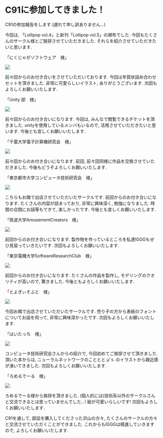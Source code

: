 # C91に参加してきました！

C91の参加報告をします.(遅れて申し訳ありません...)

今回は, 「Lollipop vol.4」と新刊「Lollipop vol.5」の頒布でした.
今回もたくさんのサークル様とご挨拶させていただきました.
それらを紹介させていただきたいと思います.

「にくじゃがソフトウェア　様」

[![](https://www.iggg.org/wp-content/uploads/2017/01/c91-8-1-300x169.jpg)](https://www.iggg.org/wp-content/uploads/2017/01/c91-8-1.jpg)

前々回からのお付き合いをさせていただいております.
今回は年賀状詰め合わせセットを頂きました.
非常に可愛らしいイラスト, ありがとうございます.
次回もよろしくお願いいたします.

「Unity 部　様」

[![](https://www.iggg.org/wp-content/uploads/2017/01/s_DSC_0034-300x168.jpg)](https://www.iggg.org/wp-content/uploads/2017/01/s_DSC_0034.jpg)

前々回からのお付き合いになります.
今回は, みんなで閲覧できるチケットを頂きました.
unityを使用しているメンバもいるので, 活用させていただきたいと思います.
今後とも宜しくお願いいたします.

「千葉大学電子計算機研究会　様」

[![](https://www.iggg.org/wp-content/uploads/2017/01/c91-1-e1484626018740-169x300.jpg)](https://www.iggg.org/wp-content/uploads/2017/01/c91-1-e1484626018740.jpg)

前々回からのお付き合いになります.
前回, 前々回同様に作品を交換させていただきました.
今後もどうぞよろしくお願いいたします.

「東京都市大学コンピュータ技術研究会　様」

[![](https://www.iggg.org/wp-content/uploads/2017/01/c91-3-e1484626008940-169x300.jpg)](https://www.iggg.org/wp-content/uploads/2017/01/c91-3-e1484626008940.jpg)

こちらもお隣で出店させていただいたサークルです.
前回からのお付き合いになります.
たくさんの内容が詰まっており, 非常に興味深く, 勉強になりました.
時間の合間にお話等もできて, 楽しかったです.
今後とも宜しくお願いいたします.

「筑波大学AmusementCreators　様」

[![](https://www.iggg.org/wp-content/uploads/2017/01/c91-0-e1484626056148-169x300.jpg)](https://www.iggg.org/wp-content/uploads/2017/01/c91-0-e1484626056148.jpg)

前回からのお付き合いになります.
製作物を作っているところを私達IGGGもぜひ見習っていきたいです.
次回もよろしくお願いいたします.

「東京電機大学SoftwareResearchClub　様」

[![](https://www.iggg.org/wp-content/uploads/2017/01/c91-6-e1484626026958-169x300.jpg)](https://www.iggg.org/wp-content/uploads/2017/01/c91-6-e1484626026958.jpg)

前回からのお付き合いになります.
たくさんの作品を製作し, モデリングのクオリティが高いので, 驚きました.
今後ともよろしくお願いいたします.

「とよぎぃそふと　様」

[![](https://www.iggg.org/wp-content/uploads/2017/01/c91-7-e1484626034900-169x300.jpg)](https://www.iggg.org/wp-content/uploads/2017/01/c91-7-e1484626034900.jpg)

今回お隣で出店させていただいたサークルです.
売り子の方から表紙のフォントについてお話を伺って,
非常に興味深かったです.
次回もよろしくお願いいたします.

「はいたっち　様」

[![](https://www.iggg.org/wp-content/uploads/2017/01/c91-4-e1484626046649-169x300.jpg)](https://www.iggg.org/wp-content/uploads/2017/01/c91-4-e1484626046649.jpg)

コンピュータ技術研究会さんからの紹介で, 今回初めてご挨拶させて頂きました.
頂いた本からは, ニューラルネットワークのこととと μ’ｓ のイラストから親近感が湧いてきました.
次回もよろしくお願いいたします.

「ろめるでーる　様」

[![](https://www.iggg.org/wp-content/uploads/2017/01/c91-5-300x169.jpg)](https://www.iggg.org/wp-content/uploads/2017/01/c91-5.jpg)

ろめるでーる様から挨拶を頂きました.
(個人的には)技術系以外のサークルさんと交流できるとは思っていませんでした...!
絵が可愛いらしいです!
次回もよろしくお願いいたします.

C91を通して, 部誌を購入してくださった沢山の方々,
たくさんのサークルの方々と交流させていただくことができました.
これからもIGGGは精進していきますので, よろしくお願いいたします.